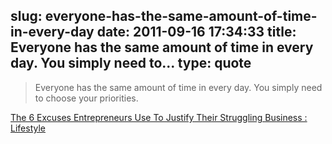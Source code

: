 slug: everyone-has-the-same-amount-of-time-in-every-day
date: 2011-09-16 17:34:33
title: Everyone has the same amount of time in every day. You simply need to...
type: quote
---

> Everyone has the same amount of time in every day. You simply need to choose your priorities.

[The 6 Excuses Entrepreneurs Use To Justify Their Struggling Business : Lifestyle](http://www.openforum.com/articles/the-6-excuses-entrepreneurs-use-to-justify-their-struggling-business?extlink=em-openf-SBdaily)
